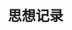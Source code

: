 ---
title: 思想记录
description: 
image: cover.png

# Badge style
style:
    background: "#f0e9b2"
    color: "#fff"
---